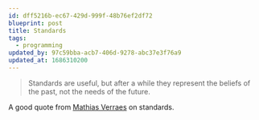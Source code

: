 ```yaml
---
id: dff5216b-ec67-429d-999f-48b76ef2df72
blueprint: post
title: Standards
tags:
  - programming
updated_by: 97c59bba-acb7-406d-9278-abc37e3f76a9
updated_at: 1686310200
---
```

> Standards are useful, but after a while they represent the beliefs of the past, not the needs of the future.

A good quote from [Mathias Verraes](https://twitter.com/mathiasverraes/status/1576448052252250112) on standards.